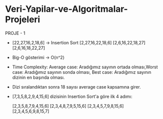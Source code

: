 # Veri-Yapilar-ve-Algoritmalar-Projeleri

PROJE - 1

* [22,27,16,2,18,6] -> Insertion Sort
   [2,27,16,22,18,6]
   [2,6,16,22,18,27]
   [2,6,16,18,22,27]

* Big-O gösterimi -> O(n^2)

* Time Complexity: Average case: Aradığımız sayının ortada olması,Worst case: Aradığımız sayının sonda olması, Best case: Aradığımız sayının dizinin en başında olması.

* Dizi sıralandıktan sonra 18 sayısı average case kapsamına girer.

* [7,3,5,8,2,9,4,15,6] dizisinin Insertion Sort'a göre ilk 4 adımı:

  [2,3,5,8,7,9,4,15,6]
  [2,3,4,8,7,9,5,15,6]
  [2,3,4,5,7,9,8,15,6]
  [2,3,4,5,6,9,8,15,7]
  

